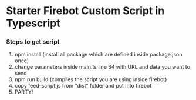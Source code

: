 # Starter Firebot Custom Script in Typescript

### Steps to get script
1. npm install (install all package which are defined inside package.json once)
2. change parameters inside main.ts line 34 with URL and data you want to send
3. npm run build (compiles the script you are using inside firebot)
4. copy feed-script.js from "dist" folder and put into firebot
5. PARTY!